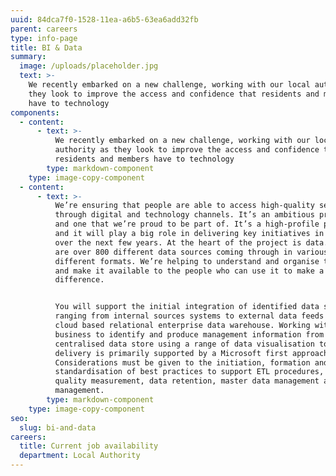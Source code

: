 ```yaml
---
uuid: 84dca7f0-1528-11ea-a6b5-63ea6add32fb
parent: careers
type: info-page
title: BI & Data
summary:
  image: /uploads/placeholder.jpg
  text: >-
    We recently embarked on a new challenge, working with our local authority as
    they look to improve the access and confidence that residents and members
    have to technology
components:
  - content:
      - text: >-
          We recently embarked on a new challenge, working with our local
          authority as they look to improve the access and confidence that
          residents and members have to technology
        type: markdown-component
    type: image-copy-component
  - content:
      - text: >-
          We’re ensuring that people are able to access high-quality services
          through digital and technology channels. It’s an ambitious programme
          and one that we’re proud to be part of. It’s a high-profile project
          and it will play a big role in delivering key initiatives in Cornwall
          over the next few years. At the heart of the project is data. There
          are over 800 different data sources coming through in various
          different formats. We’re helping to understand and organise the data
          and make it available to the people who can use it to make a
          difference.      


          You will support the initial integration of identified data sets
          ranging from internal sources systems to external data feeds into a
          cloud based relational enterprise data warehouse. Working with the
          business to identify and produce management information from this
          centralised data store using a range of data visualisation tools. The
          delivery is primarily supported by a Microsoft first approach.
          Considerations must be given to the initiation, formation and
          standardisation of best practices to support ETL procedures, data
          quality measurement, data retention, master data management and role
          management.
        type: markdown-component
    type: image-copy-component
seo:
  slug: bi-and-data
careers:
  title: Current job availability
  department: Local Authority
---
```

